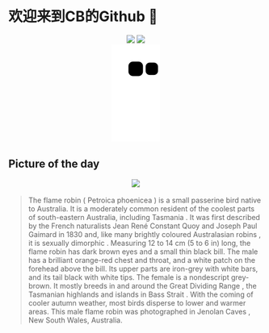 
# 欢迎来到CB的Github 👋

<div align="center">
  <img height="137px" src="https://github-readme-stats.vercel.app/api?username=SuperCB&show_icons=true&theme=radical" />
  <img height="137px" src="https://github-readme-stats.vercel.app/api/top-langs/?username=SuperCB&hide_title=true&hide_border=true&layout=compact&langs_count=6&text_color=000&icon_color=fff" />
</div>


<div align="center">
    <img src="./contribution-snake/github-contribution-grid-snake.svg" />
</div>



## Picture of the day
<div align="center">
  <img width=400px src="https://upload.wikimedia.org/wikipedia/commons/thumb/4/49/Flame_Robin_male_1_-_Jenolan_Caves.jpg/600px-Flame_Robin_male_1_-_Jenolan_Caves.jpg" />
</div>

>The  flame robin  ( Petroica phoenicea ) is a small  passerine  bird native to Australia. It is a moderately common resident of the coolest parts of south-eastern Australia, including  Tasmania . It was first described by the French naturalists  Jean René Constant Quoy  and  Joseph Paul Gaimard  in 1830 and, like many brightly coloured  Australasian robins , it is  sexually dimorphic . Measuring 12 to 14 cm (5 to 6 in) long, the flame robin has dark brown eyes and a small thin black bill. The male has a brilliant orange-red chest and throat, and a white patch on the forehead above the bill. Its upper parts are iron-grey with white bars, and its tail black with white tips. The female is a nondescript grey-brown. It mostly breeds in and around the  Great Dividing Range , the Tasmanian highlands and islands in  Bass Strait . With the coming of cooler autumn weather, most birds disperse to lower and warmer areas. This male flame robin was photographed in  Jenolan Caves , New South Wales, Australia.


